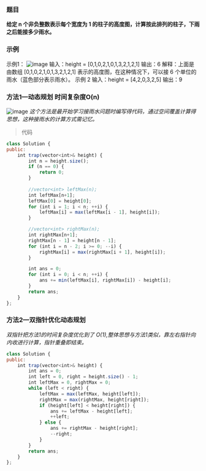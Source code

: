 ### 题目
**给定 n 个非负整数表示每个宽度为 1 的柱子的高度图，计算按此排列的柱子，下雨之后能接多少雨水。**
### 示例

示例1：
![image](https://github.com/NatsunoKoide/natsunokoide.github.io/assets/137853852/23299e9d-56eb-4741-8efb-ed5856b3fd5c)
输入：height = [0,1,0,2,1,0,1,3,2,1,2,1]
输出：6
解释：上面是由数组 [0,1,0,2,1,0,1,3,2,1,2,1] 表示的高度图，在这种情况下，可以接 6 个单位的雨水（蓝色部分表示雨水）。 
示例 2
输入：height = [4,2,0,3,2,5]
输出：9

### 方法1—动态规划  时间复杂度O(n)
![image](https://github.com/NatsunoKoide/natsunokoide.github.io/assets/137853852/bb3e5868-0830-4481-a87d-54e40d75c0cf)
_这个方法是最开始学习接雨水问题时编写得代码，通过空间覆盖计算得思想，这种接雨水的计算方式需记忆。_

> 代码

```js
class Solution {
public:
    int trap(vector<int>& height) {
        int n = height.size();
        if (n == 0) {
            return 0;
        }
        
        //vector<int> leftMax(n);
        int leftMax[n+1];
        leftMax[0] = height[0];
        for (int i = 1; i < n; ++i) {
            leftMax[i] = max(leftMax[i - 1], height[i]);
        }

        //vector<int> rightMax(n);
        int rightMax[n+1];
        rightMax[n - 1] = height[n - 1];
        for (int i = n - 2; i >= 0; --i) {
            rightMax[i] = max(rightMax[i + 1], height[i]);
        }

        int ans = 0;
        for (int i = 0; i < n; ++i) {
            ans += min(leftMax[i], rightMax[i]) - height[i];
        }
        return ans;
    }
};
```

### 方法2—双指针优化动态规划
_双指针把方法1的时间复杂度优化到了 O(1),整体思想与方法1类似，靠左右指针向内收进行计算，指针重叠即结束。_
```js
class Solution {
public:
    int trap(vector<int>& height) {
        int ans = 0;
        int left = 0, right = height.size() - 1;
        int leftMax = 0, rightMax = 0;
        while (left < right) {
            leftMax = max(leftMax, height[left]);
            rightMax = max(rightMax, height[right]);
            if (height[left] < height[right]) {
                ans += leftMax - height[left];
                ++left;
            } else {
                ans += rightMax - height[right];
                --right;
            }
        }
        return ans;
    }
};
```